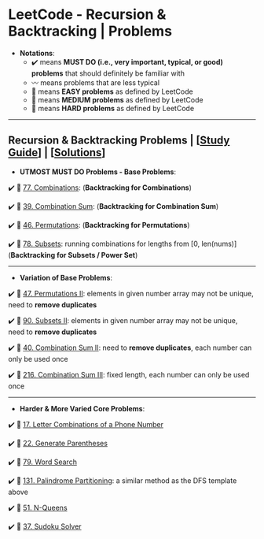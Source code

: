 # LeetCode - Recursion & Backtracking | Problems
* **Notations**: 
  * :heavy_check_mark: means **MUST DO (i.e., very important, typical, or good) problems** that should definitely be familiar with
  * :wavy_dash: means problems that are less typical
  * :green_book: means **EASY problems** as defined by LeetCode
  * :orange_book: means **MEDIUM problems** as defined by LeetCode
  * :closed_book: means **HARD problems** as defined by LeetCode

---


## Recursion & Backtracking Problems | [[Study Guide](https://github.com/BrandonBian/LeetCode-Notes/blob/main/algorithms/recursion-backtracking.md)] | [[Solutions](https://github.com/BrandonBian/LeetCode-Notes/blob/main/problems-and-solutions/LeetCode/binary-search-solutions.md)]

- **UTMOST MUST DO Problems - Base Problems**:

:heavy_check_mark: :orange_book: [77. Combinations](https://leetcode.com/problems/combinations/): (**Backtracking for Combinations**)

:heavy_check_mark: :orange_book: [39. Combination Sum](https://leetcode.com/problems/combination-sum/): (**Backtracking for Combination Sum**)

:heavy_check_mark: :orange_book: [46. Permutations](https://leetcode.com/problems/permutations/): (**Backtracking for Permutations**)

:heavy_check_mark: :orange_book: [78. Subsets](https://leetcode.com/problems/subsets/): running combinations for lengths from [0, len(nums)] (**Backtracking for Subsets / Power Set**)

---

- **Variation of Base Problems**:

:heavy_check_mark: :orange_book: [47. Permutations II](https://leetcode.com/problems/permutations-ii/): elements in given number array may not be unique, need to **remove duplicates**

:heavy_check_mark: :orange_book: [90. Subsets II](https://leetcode.com/problems/subsets-ii/): elements in given number array may not be unique, need to **remove duplicates**

:heavy_check_mark: :orange_book: [40. Combination Sum II](https://leetcode.com/problems/combination-sum-ii/): need to **remove duplicates**, each number can only be used once

:heavy_check_mark: :orange_book: [216. Combination Sum III](https://leetcode.com/problems/combination-sum-iii/): fixed length, each number can only be used once

---

- **Harder & More Varied Core Problems**:

:heavy_check_mark: :orange_book: [17. Letter Combinations of a Phone Number](https://leetcode.com/problems/letter-combinations-of-a-phone-number/)

:heavy_check_mark: :orange_book: [22. Generate Parentheses](https://leetcode.com/problems/generate-parentheses/)

:heavy_check_mark: :orange_book: [79. Word Search](https://leetcode.com/problems/word-search/)

:heavy_check_mark: :orange_book: [131. Palindrome Partitioning](https://leetcode.com/problems/palindrome-partitioning/): a similar method as the DFS template above

:heavy_check_mark: :closed_book: [51. N-Queens](https://leetcode.com/problems/n-queens/)

:heavy_check_mark: :closed_book: [37. Sudoku Solver](https://leetcode.com/problems/sudoku-solver/)
